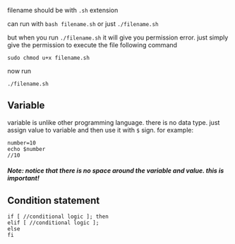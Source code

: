 filename should be with `.sh` extension

can run with `bash filename.sh` or just `./filename.sh`

but when you run `./filename.sh` it will give you permission error. 
just simply give the permission to execute the file following command

`sudo chmod u+x filename.sh`

now run 

`./filename.sh`

## Variable

variable is unlike other programming language. there is no data type. just assign value to variable and then use it with `$` sign. 
for example: 

```
number=10
echo $number
//10
```
##### Note: notice that there is no space around the variable and value. this is important!

## Condition statement
```
if [ //conditional logic ]; then
elif [ //conditional logic ];
else
fi
```
 

